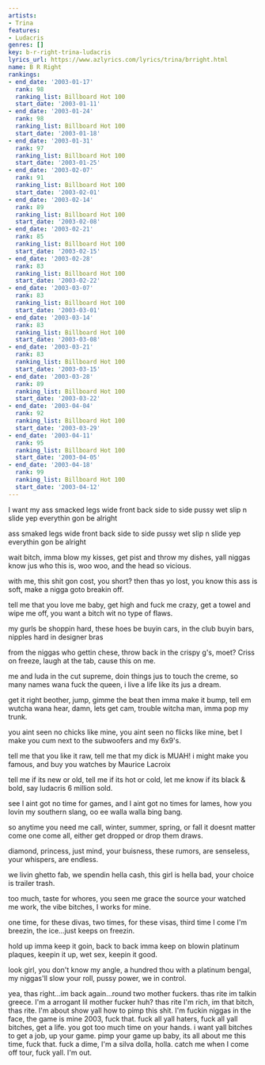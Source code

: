 ```yaml
---
artists:
- Trina
features:
- Ludacris
genres: []
key: b-r-right-trina-ludacris
lyrics_url: https://www.azlyrics.com/lyrics/trina/brright.html
name: B R Right
rankings:
- end_date: '2003-01-17'
  rank: 98
  ranking_list: Billboard Hot 100
  start_date: '2003-01-11'
- end_date: '2003-01-24'
  rank: 98
  ranking_list: Billboard Hot 100
  start_date: '2003-01-18'
- end_date: '2003-01-31'
  rank: 97
  ranking_list: Billboard Hot 100
  start_date: '2003-01-25'
- end_date: '2003-02-07'
  rank: 91
  ranking_list: Billboard Hot 100
  start_date: '2003-02-01'
- end_date: '2003-02-14'
  rank: 89
  ranking_list: Billboard Hot 100
  start_date: '2003-02-08'
- end_date: '2003-02-21'
  rank: 85
  ranking_list: Billboard Hot 100
  start_date: '2003-02-15'
- end_date: '2003-02-28'
  rank: 83
  ranking_list: Billboard Hot 100
  start_date: '2003-02-22'
- end_date: '2003-03-07'
  rank: 83
  ranking_list: Billboard Hot 100
  start_date: '2003-03-01'
- end_date: '2003-03-14'
  rank: 83
  ranking_list: Billboard Hot 100
  start_date: '2003-03-08'
- end_date: '2003-03-21'
  rank: 83
  ranking_list: Billboard Hot 100
  start_date: '2003-03-15'
- end_date: '2003-03-28'
  rank: 89
  ranking_list: Billboard Hot 100
  start_date: '2003-03-22'
- end_date: '2003-04-04'
  rank: 92
  ranking_list: Billboard Hot 100
  start_date: '2003-03-29'
- end_date: '2003-04-11'
  rank: 95
  ranking_list: Billboard Hot 100
  start_date: '2003-04-05'
- end_date: '2003-04-18'
  rank: 99
  ranking_list: Billboard Hot 100
  start_date: '2003-04-12'
---
```


 I want my ass smacked
 legs wide
 front back
 side to side
 pussy wet
 slip n slide
 yep everythin gon be alright

 ass smaked
legs wide
 front back
 side to side
 pussy wet
 slip n slide
 yep everythin gon be alright


wait bitch, imma blow my kisses,
get pist and throw my dishes,
yall niggas know jus who this is,
woo woo, and the head so vicious.

with me, this shit gon cost,
you short? then thas yo lost,
you know this ass is soft,
make a nigga goto breakin off.

tell me that you love me baby,
get high and fuck me crazy,
get a towel and wipe me off,
you want a bitch wit no type of flaws.

my gurls be shoppin hard,
these hoes be buyin cars,
in the club buyin bars,
nipples hard in designer bras

from the niggas who gettin chese,
throw back in the crispy g's,
moet? Criss on freeze,
laugh at the tab, cause this on me.

me and luda in the cut supreme,
doin things jus to touch the creme,
so many names wana fuck the queen,
i live a life like its jus a dream.




get it right beother, jump,
gimme the beat then imma make it bump,
tell em wutcha wana hear, damn, lets get cam,
trouble witcha man, imma pop my trunk.

you aint seen no chicks like mine,
you aint seen no flicks like mine,
bet I make you cum next to the subwoofers and my 6x9's.

tell me that you like it raw,
tell me that my dick is MUAH!
i might make you famous, and buy you watches by Maurice Lacroix

tell me if its new or old,
tell me if its hot or cold,
let me know if its black & bold,
say ludacris 6 million sold.

see I aint got no time for games,
and I aint got no times for lames,
how you lovin my southern slang,
oo ee walla walla bing bang.

so anytime you need me call,
winter, summer, spring, or fall
it doesnt matter come one come all,
either get dropped or drop them draws.

diamond, princess,
just mind, your buisness,
these rumors, are senseless,
your whispers, are endless.

we livin ghetto fab,
we spendin hella cash,
this girl is hella bad,
your choice is trailer trash.

too much, taste for whores,
you seen me grace the source
your watched me work, the vibe
bitches, I works for mine.

one time, for these divas,
two times, for these visas,
third time I come I'm breezin,
the ice...just keeps on freezin.

hold up imma keep it goin,
back to back imma keep on blowin
platinum plaques, keepin it up,
wet sex, keepin it good.

look girl, you don't know my angle,
a hundred thou with a platinum bengal,
my niggas'll slow your roll,
pussy power, we in control.



yea, thas right...im back again...round two mother fuckers. thas rite im
talkin greece. I'm a arrogant lil mother fucker huh? thas rite I'm rich, im
that bitch, thas rite. I'm about show yall how to pimp this shit. I'm fuckin
niggas in the face, the game is mine 2003, fuck that. fuck all yall haters,
fuck all yall bitches, get a life. you got too much time on your hands. i
want yall bitches to get a job, up your game. pimp your game up baby, its
all about me this time, fuck that. fuck a dime, I'm a silva dolla, holla.
catch me when I come off tour, fuck yall. I'm out.



